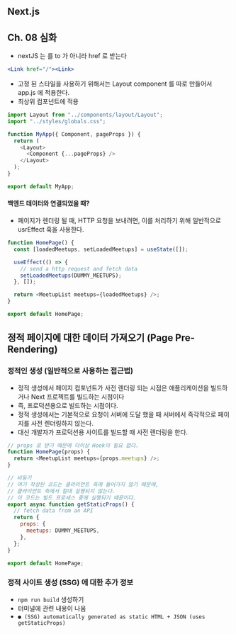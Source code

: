 ## Next.js

## Ch. 08 심화

- nextJS 는 <Link> 를 to 가 아니라 href 로 받는다

```jsx
<Link href="/"><Link>
```

- 고정 된 스타일을 사용하기 위해서는 Layout component 를 따로 만들어서 app.js 에 적용한다.
- 최상위 컴포넌트에 적용

```js
import Layout from "../components/layout/Layout";
import "../styles/globals.css";

function MyApp({ Component, pageProps }) {
  return (
    <Layout>
      <Component {...pageProps} />
    </Layout>
  );
}

export default MyApp;
```

#### 백엔드 데이터와 연결되었을 때?

- 페이지가 렌더링 될 때, HTTP 요청을 보내려면, 이를 처리하기 위해 일반적으로 usrEffect 훅을 사용한다.

```js
function HomePage() {
  const [loadedMeetups, setLoadedMeetups] = useState([]);

  useEffect(() => {
    // send a http request and fetch data
    setLoadedMeetups(DUMMY_MEETUPS);
  }, []);

  return <MeetupList meetups={loadedMeetups} />;
}

export default HomePage;
```

## 정적 페이지에 대한 데이터 가져오기 (Page Pre-Rendering)

### 정적인 생성 (일반적으로 사용하는 접근법)

- 정적 생성에서 페이지 컴포넌트가 사전 렌더링 되는 시점은 애플리케이션을 빌드하거나 Next 프로젝트를 빌드하는 시점이다
- 즉, 프로덕션용으로 빌드하는 시점이다.
- 정적 생성에서는 기본적으로 요청이 서버에 도달 했을 때 서버에서 즉각적으로 페이지를 사전 렌더링하지 않는다.
- 대신 개발자가 프로덕션용 사이트를 빌드할 때 사전 렌더링을 한다.

```js
// props 로 받기 때문에 더이상 Hook이 필요 없다.
function HomePage(props) {
  return <MeetupList meetups={props.meetups} />;
}

// 비동기
// 여기 작성된 코드는 클라이언트 측에 들어가지 않기 때문에,
// 클라이언트 측에서 절대 실행되지 않는다.
// 이 코드는 빌드 프로세스 중에 실행되기 때문이다.
export async function getStaticProps() {
  // fetch data from an API
  return {
    props: {
      meetups: DUMMY_MEETUPS,
    },
  };
}

export default HomePage;
```

### 정적 사이트 생성 (SSG) 에 대한 추가 정보

- `npm run build` 생성하기
- 터미널에 관련 내용이 나옴
- `● (SSG) automatically generated as static HTML + JSON (uses getStaticProps)`
